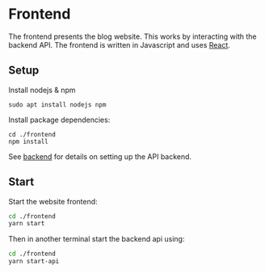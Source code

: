 # Frontend

The frontend presents the blog website. This works by interacting with the backend API. The frontend is written in Javascript and uses [React](https://reactjs.org/).

## Setup
Install nodejs & npm
```
sudo apt install nodejs npm
```
Install package dependencies:
```
cd ./frontend
npm install
```
See [backend](../backend/README.md) for details on setting up the API backend.

## Start
Start the website frontend:
```bash
cd ./frontend
yarn start
```
Then in another terminal start the backend api using:
```bash
cd ./frontend
yarn start-api
```

